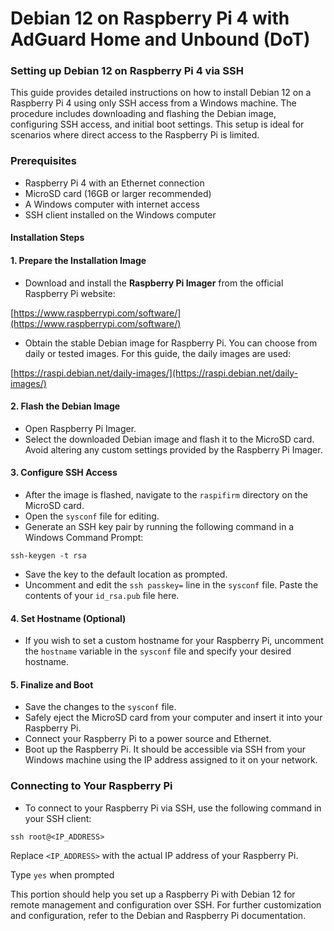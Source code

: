 # Debian 12 on Raspberry Pi 4 with AdGuard Home and Unbound (DoT)

### Setting up Debian 12 on Raspberry Pi 4 via SSH

This guide provides detailed instructions on how to install Debian 12 on a Raspberry Pi 4 using only SSH access from a Windows machine. The procedure includes downloading and flashing the Debian image, configuring SSH access, and initial boot settings. This setup is ideal for scenarios where direct access to the Raspberry Pi is limited.

### Prerequisites

- Raspberry Pi 4 with an Ethernet connection
- MicroSD card (16GB or larger recommended)
- A Windows computer with internet access
- SSH client installed on the Windows computer

#### Installation Steps

#### 1. Prepare the Installation Image

- Download and install the **Raspberry Pi Imager** from the official Raspberry Pi website:

[https://www.raspberrypi.com/software/](https://www.raspberrypi.com/software/)



- Obtain the stable Debian image for Raspberry Pi. You can choose from daily or tested images. For this guide, the daily images are used:

[https://raspi.debian.net/daily-images/](https://raspi.debian.net/daily-images/)


#### 2. Flash the Debian Image

- Open Raspberry Pi Imager.
- Select the downloaded Debian image and flash it to the MicroSD card. Avoid altering any custom settings provided by the Raspberry Pi Imager.

#### 3. Configure SSH Access

- After the image is flashed, navigate to the `raspifirm` directory on the MicroSD card.
- Open the `sysconf` file for editing.
- Generate an SSH key pair by running the following command in a Windows Command Prompt:
```
ssh-keygen -t rsa
```
- Save the key to the default location as prompted.
- Uncomment and edit the `ssh passkey=` line in the `sysconf` file. Paste the contents of your `id_rsa.pub` file here.

#### 4. Set Hostname (Optional)

- If you wish to set a custom hostname for your Raspberry Pi, uncomment the `hostname` variable in the `sysconf` file and specify your desired hostname.

#### 5. Finalize and Boot

- Save the changes to the `sysconf` file.
- Safely eject the MicroSD card from your computer and insert it into your Raspberry Pi.
- Connect your Raspberry Pi to a power source and Ethernet.
- Boot up the Raspberry Pi. It should be accessible via SSH from your Windows machine using the IP address assigned to it on your network.

### Connecting to Your Raspberry Pi

- To connect to your Raspberry Pi via SSH, use the following command in your SSH client:
```
ssh root@<IP_ADDRESS>
```
Replace `<IP_ADDRESS>` with the actual IP address of your Raspberry Pi.

Type `yes` when prompted

This portion should help you set up a Raspberry Pi with Debian 12 for remote management and configuration over SSH. For further customization and configuration, refer to the Debian and Raspberry Pi documentation.


